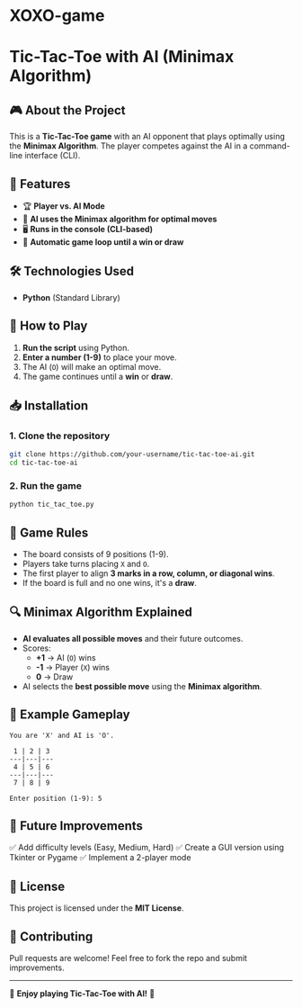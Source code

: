 # XOXO-game
# Tic-Tac-Toe with AI (Minimax Algorithm)

## 🎮 About the Project
This is a **Tic-Tac-Toe game** with an AI opponent that plays optimally using the **Minimax Algorithm**. The player competes against the AI in a command-line interface (CLI).

## 🚀 Features
- 🏆 **Player vs. AI Mode**
- 🤖 **AI uses the Minimax algorithm for optimal moves**
- 🖥️ **Runs in the console (CLI-based)**
- 🔄 **Automatic game loop until a win or draw**

## 🛠 Technologies Used
- **Python** (Standard Library)

## 📜 How to Play
1. **Run the script** using Python.
2. **Enter a number (1-9)** to place your move.
3. The AI (`O`) will make an optimal move.
4. The game continues until a **win** or **draw**.

## 📥 Installation
### **1. Clone the repository**
```sh
git clone https://github.com/your-username/tic-tac-toe-ai.git
cd tic-tac-toe-ai
```
### **2. Run the game**
```sh
python tic_tac_toe.py
```

## 📝 Game Rules
- The board consists of 9 positions (1-9).
- Players take turns placing `X` and `O`.
- The first player to align **3 marks in a row, column, or diagonal wins**.
- If the board is full and no one wins, it's a **draw**.

## 🔍 Minimax Algorithm Explained
- **AI evaluates all possible moves** and their future outcomes.
- Scores:
  - **+1** → AI (`O`) wins
  - **-1** → Player (`X`) wins
  - **0** → Draw
- AI selects the **best possible move** using the **Minimax algorithm**.

## 📌 Example Gameplay
```
You are 'X' and AI is 'O'.

 1 | 2 | 3 
---|---|---
 4 | 5 | 6 
---|---|---
 7 | 8 | 9 

Enter position (1-9): 5
```

## 🎯 Future Improvements
✅ Add difficulty levels (Easy, Medium, Hard)
✅ Create a GUI version using Tkinter or Pygame
✅ Implement a 2-player mode

## 📜 License
This project is licensed under the **MIT License**.

## 🤝 Contributing
Pull requests are welcome! Feel free to fork the repo and submit improvements.

---
🚀 **Enjoy playing Tic-Tac-Toe with AI!** 🤖

